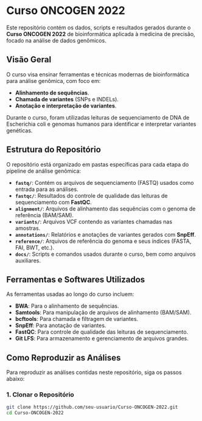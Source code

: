 # Curso ONCOGEN 2022

Este repositório contém os dados, scripts e resultados gerados durante o **Curso ONCOGEN 2022** de bioinformática aplicada à medicina de precisão, focado na análise de dados genômicos.

## Visão Geral

O curso visa ensinar ferramentas e técnicas modernas de bioinformática para análise genômica, com foco em:
- **Alinhamento de sequências**.
- **Chamada de variantes** (SNPs e INDELs).
- **Anotação e interpretação de variantes**.

Durante o curso, foram utilizadas leituras de sequenciamento de DNA de Escherichia coli e genomas humanos para identificar e interpretar variantes genéticas.

## Estrutura do Repositório

O repositório está organizado em pastas específicas para cada etapa do pipeline de análise genômica:

- **`fastq/`**: Contém os arquivos de sequenciamento (FASTQ) usados como entrada para as análises.
- **`fastqc/`**: Resultados do controle de qualidade das leituras de sequenciamento com **FastQC**.
- **`alignment/`**: Arquivos de alinhamento das sequências com o genoma de referência (BAM/SAM).
- **`variants/`**: Arquivos VCF contendo as variantes chamadas nas amostras.
- **`annotations/`**: Relatórios e anotações de variantes gerados com **SnpEff**.
- **`reference/`**: Arquivos de referência do genoma e seus índices (FASTA, FAI, BWT, etc.).
- **`docs/`**: Scripts e comandos usados durante o curso, bem como arquivos auxiliares.

## Ferramentas e Softwares Utilizados

As ferramentas usadas ao longo do curso incluem:

- **BWA**: Para o alinhamento de sequências.
- **Samtools**: Para manipulação de arquivos de alinhamento (BAM/SAM).
- **bcftools**: Para chamada e filtragem de variantes.
- **SnpEff**: Para anotação de variantes.
- **FastQC**: Para controle de qualidade das leituras de sequenciamento.
- **Git LFS**: Para armazenamento e gerenciamento de arquivos grandes.

## Como Reproduzir as Análises

Para reproduzir as análises contidas neste repositório, siga os passos abaixo:

### 1. Clonar o Repositório
```bash
git clone https://github.com/seu-usuario/Curso-ONCOGEN-2022.git
cd Curso-ONCOGEN-2022
